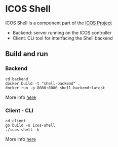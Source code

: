 # ICOS Shell

ICOS Shell is a component part of the [ICOS Project](https://cordis.europa.eu/project/id/101070177)

- Backend: server running on the ICOS controller
- Client: CLI tool for interfacing the Shell backend

## Build and run

### Backend 
```
cd backend
docker build -t "shell-backend" .
docker run -p 8080:8080 shell-backend:latest
```
More info [here](./backend/README.md)

### Client - CLI
```
cd client
go build -o icos-shell
./icos-shell -h
```
More info [here](./client/README.md)

